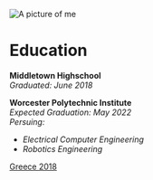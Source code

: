 ![A picture of me](SeniorPicture.png "Senior Picture 2018")

# **Education**

**Middletown Highschool**  
_Graduated: June 2018_

**Worcester Polytechnic Institute**  
_Expected Graduation: May 2022_  
_Persuing:_   
  - _Electrical Computer Engineering_  
  - _Robotics Engineering_

[Greece 2018](greece2018.md)
